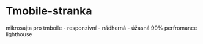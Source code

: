 # Tmobile-stranka
mikrosajta pro tmboile - responzivní - nádherná - úžasná 99% perfromance lighthouse
